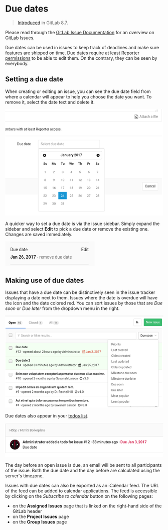 # Due dates

> [Introduced][ce-3614] in GitLab 8.7.

Please read through the [GitLab Issue Documentation](index.md) for an overview on GitLab Issues.

Due dates can be used in issues to keep track of deadlines and make sure
features are shipped on time. Due dates require at least [Reporter permissions][permissions]
to be able to edit them. On the contrary, they can be seen by everybody.

## Setting a due date

When creating or editing an issue, you can see the due date field from where
a calendar will appear to help you choose the date you want. To remove it,
select the date text and delete it.

![Create a due date](img/due_dates_create.png)

A quicker way to set a due date is via the issue sidebar. Simply expand the
sidebar and select **Edit** to pick a due date or remove the existing one.
Changes are saved immediately.

![Edit a due date via the sidebar](img/due_dates_edit_sidebar.png)

## Making use of due dates

Issues that have a due date can be distinctively seen in the issue tracker
displaying a date next to them. Issues where the date is overdue will have
the icon and the date colored red. You can sort issues by those that are
_Due soon_ or _Due later_ from the dropdown menu in the right.

![Issues with due dates in the issues index page](img/due_dates_issues_index_page.png)

Due dates also appear in your [todos list](../../../workflow/todos.md).

![Issues with due dates in the todos](img/due_dates_todos.png)

The day before an open issue is due, an email will be sent to all participants
of the issue. Both the due date and the day before are calculated using the
server's timezone.

Issues with due dates can also be exported as an iCalendar feed. The URL of the
feed can be added to calendar applications. The feed is accessible by clicking
on the _Subscribe to calendar_ button on the following pages:
- on the **Assigned Issues** page that is linked on the right-hand side of the
  GitLab header
- on the **Project Issues** page
- on the **Group Issues** page

[ce-3614]: https://gitlab.com/gitlab-org/gitlab-ce/merge_requests/3614
[permissions]: ../../permissions.md#project
